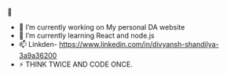 <Hi GEEKS/> 👋




- 🔭 I’m currently working on My personal DA website 
- 🌱 I’m currently learning React and node.js
- 📫 Linkden- https://www.linkedin.com/in/divyansh-shandilya-3a9a36200
- ⚡ THINK TWICE AND CODE ONCE.

